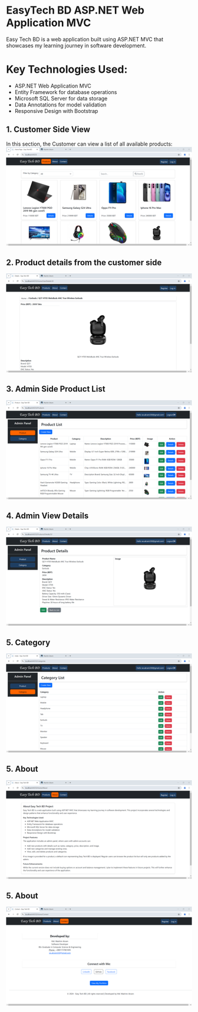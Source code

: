 # EasyTech BD ASP.NET Web Application MVC
 Easy Tech BD is a web application built using ASP.NET MVC that showcases my learning journey in software development.

# Key Technologies Used:
* ASP.NET Web Application MVC
* Entity Framework for database operations
* Microsoft SQL Server for data storage
* Data Annotations for model validation
* Responsive Design with Bootstrap

## 1. Customer Side View
In this section, the Customer can view a list of all available products:
![Product List](https://github.com/AlienWashim/EasyTechBD_ASP.NET_WebApplication_MVC/blob/8bb1b4c5d2ac00113d3e18f296f00159f53cc331/CustomerView.png)


## 2. Product details from the customer side
![Product details](https://github.com/AlienWashim/EasyTechBD_ASP.NET_WebApplication_MVC/blob/8bb1b4c5d2ac00113d3e18f296f00159f53cc331/DetailsCustomerVew.png)


## 3. Admin Side Product List
![Admin Product List](https://github.com/AlienWashim/EasyTechBD_ASP.NET_WebApplication_MVC/blob/b567dbc7c8bc96abebc8f7dd9ec70ddcdfd2be58/AdminProductList.png)


## 4. Admin View Details
![Admin View Details](https://github.com/AlienWashim/EasyTechBD_ASP.NET_WebApplication_MVC/blob/8bb1b4c5d2ac00113d3e18f296f00159f53cc331/DetailsAdminView.png)

## 5. Category
![Category](https://github.com/AlienWashim/EasyTechBD_ASP.NET_WebApplication_MVC/blob/8bb1b4c5d2ac00113d3e18f296f00159f53cc331/Category.png)

## 5. About
![About](https://github.com/AlienWashim/EasyTechBD_ASP.NET_WebApplication_MVC/blob/8bb1b4c5d2ac00113d3e18f296f00159f53cc331/About.png)

## 5. About
![Contact](https://github.com/AlienWashim/EasyTechBD_ASP.NET_WebApplication_MVC/blob/8bb1b4c5d2ac00113d3e18f296f00159f53cc331/Contact.png)

